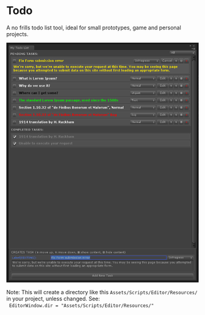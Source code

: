 # Todo
A no frills todo list tool, ideal for small prototypes, game and personal projects.

![alt text](ss.png)

Note: This will create a directory like this ``Assets/Scripts/Editor/Resources/`` in your project,
unless changed. See:   
`` EditorWindow.dir = "Assets/Scripts/Editor/Resources/"``
